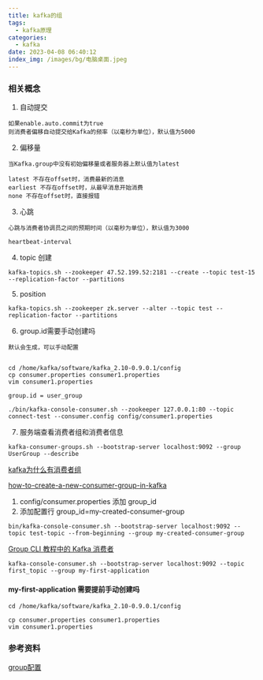 ```yaml
---
title: kafka的组
tags:
  - kafka原理
categories:
  - kafka
date: 2023-04-08 06:40:12
index_img: /images/bg/电脑桌面.jpeg
---
```


### 相关概念

1. 自动提交

```
如果enable.auto.commit为true
则消费者偏移自动提交给Kafka的频率（以毫秒为单位），默认值为5000
```

2. 偏移量

```
当Kafka.group中没有初始偏移量或者服务器上默认值为latest

latest 不存在offset时，消费最新的消息
earliest 不存在offset时，从最早消息开始消费
none 不存在offset时，直接报错
```

3. 心跳

```
心跳与消费者协调员之间的预期时间（以毫秒为单位），默认值为3000

heartbeat-interval
```

4. topic 创建
```
kafka-topics.sh --zookeeper 47.52.199.52:2181 --create --topic test-15 --replication-factor --partitions
```

5. position
```
kafka-topics.sh --zookeeper zk.server --alter --topic test --replication-factor --partitions
```

6. group.id需要手动创建吗

```
默认会生成，可以手动配置


cd /home/kafka/software/kafka_2.10-0.9.0.1/config
cp consumer.properties consumer1.properties
vim consumer1.properties

group.id = user_group
```
```
./bin/kafka-console-consumer.sh --zookeeper 127.0.0.1:80 --topic connect-test --consumer.config config/consumer1.properties
```

7. 服务端查看消费者组和消费者信息
```
kafka-consumer-groups.sh --bootstrap-server localhost:9092 --group UserGroup --describe
```

[kafka为什么有消费者组](https://cloud.tencent.com/developer/article/1540509)

[how-to-create-a-new-consumer-group-in-kafka](https://stackoverflow.com/questions/61770993/how-to-create-a-new-consumer-group-in-kafka)

1. config/consumer.properties 添加 group_id
2. 添加配置行 group_id=my-created-consumer-group
```
bin/kafka-console-consumer.sh --bootstrap-server localhost:9092 --topic test-topic --from-beginning --group my-created-consumer-group
```

[Group CLI 教程中的 Kafka 消费者](https://www.conduktor.io/kafka/kafka-consumers-in-group-cli-tutorial)

```
kafka-console-consumer.sh --bootstrap-server localhost:9092 --topic first_topic --group my-first-application 
```

#### my-first-application 需要提前手动创建吗

```
cd /home/kafka/software/kafka_2.10-0.9.0.1/config

cp consumer.properties consumer1.properties
vim consumer1.properties
```

### 参考资料

[group配置](https://www.csdn.net/tags/MtjaQg0sODkzNjEtYmxvZwO0O0OO0O0O.html)